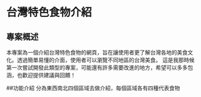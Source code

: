 # 台灣特色食物介紹

## 專案概述
本專案為一個介紹台灣特色食物的網頁，旨在讓使用者更了解台灣各地的美食文化。透過簡單易懂的介面，使用者可以瀏覽不同地區的台灣美食。
這是我那時候第一次嘗試開發此類型的專案，可能還有許多需要改進的地方，希望可以多多包涵，也歡迎提供建議與回饋！

##功能介紹
分為東西南北四個區域去做介紹，每個區域各有四種代表食物
